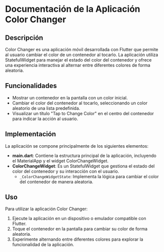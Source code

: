 # Documentación de la Aplicación Color Changer

## Descripción
Color Changer es una aplicación móvil desarrollada con Flutter que permite al usuario cambiar el color de un contenedor al tocarlo. La aplicación utiliza StatefulWidget para manejar el estado del color del contenedor y ofrece una experiencia interactiva al alternar entre diferentes colores de forma aleatoria.

## Funcionalidades
- Mostrar un contenedor en la pantalla con un color inicial.
- Cambiar el color del contenedor al tocarlo, seleccionando un color aleatorio de una lista predefinida.
- Visualizar un título "Tap to Change Color" en el centro del contenedor para indicar la acción al usuario.

## Implementación
La aplicación se compone principalmente de los siguientes elementos:
- **main.dart**: Contiene la estructura principal de la aplicación, incluyendo el MaterialApp y el widget ColorChangeWidget.
- **ColorChangeWidget**: Es un StatefulWidget que gestiona el estado del color del contenedor y su interacción con el usuario.
  - `_ColorChangeWidgetState`: Implementa la lógica para cambiar el color del contenedor de manera aleatoria.

## Uso
Para utilizar la aplicación Color Changer:
1. Ejecute la aplicación en un dispositivo o emulador compatible con Flutter.
2. Toque el contenedor en la pantalla para cambiar su color de forma aleatoria.
3. Experimente alternando entre diferentes colores para explorar la funcionalidad de la aplicación.
